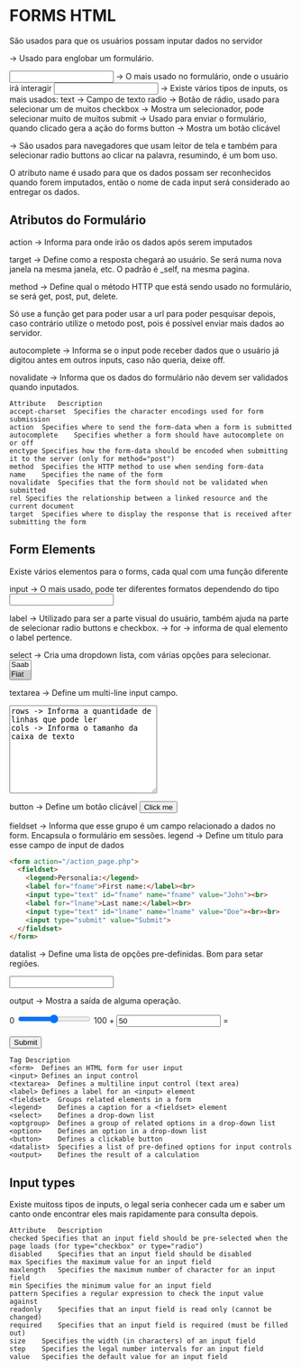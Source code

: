 # FORMS HTML

São usados para que os usuários possam inputar dados no servidor
<form> -> Usado para englobar um formulário.

<input /> -> O mais usado no formulário, onde o usuário irá interagir
<input type="Algum Tipo" /> -> Existe vários tipos de inputs, os mais usados:
text -> Campo de texto
radio -> Botão de rádio, usado para selecionar um de muitos
checkbox -> Mostra um selecionador, pode selecionar muito de muitos
submit -> Usado para enviar o formulário, quando clicado gera a ação do forms
button -> Mostra um botão clicável

<label> -> São usados para navegadores que usam leitor de tela e também para
selecionar radio buttons ao clicar na palavra, resumindo, é um bom uso.

O atributo name é usado para que os dados possam ser reconhecidos quando forem
imputados, então o nome de cada input será considerado ao entregar os dados.

## Atributos do Formulário

action -> Informa para onde irão os dados após serem imputados
<form action="/action_page.php">

target -> Define como a resposta chegará ao usuário. Se será numa nova janela
na mesma janela, etc. O padrão é _self, na mesma pagina.
<form action="/action.php" target="framename">

method -> Define qual o método HTTP que está sendo usado no formulário, se será
get, post, put, delete.
<form action="/action.php" method="get">
Só use a função get para poder usar a url para poder pesquisar depois, caso contrário utilize o metodo post, pois é possível enviar mais dados ao servidor.

autocomplete -> Informa se o input pode receber dados que o usuário já digitou
antes em outros inputs, caso não queria, deixe off.
<form action="/action.php" autocomplete="off">

novalidate -> Informa que os dados do formulário não devem ser validados quando inputados.
<form action="/action.php" novalidate="novalidate">

    Attribute	Description
    accept-charset	Specifies the character encodings used for form submission
    action	Specifies where to send the form-data when a form is submitted
    autocomplete	Specifies whether a form should have autocomplete on or off
    enctype	Specifies how the form-data should be encoded when submitting it to the server (only for method="post")
    method	Specifies the HTTP method to use when sending form-data
    name	Specifies the name of the form
    novalidate	Specifies that the form should not be validated when submitted
    rel	Specifies the relationship between a linked resource and the current document
    target	Specifies where to display the response that is received after submitting the form
## Form Elements

Existe vários elementos para o forms, cada qual com uma função diferente

input -> O mais usado, pode ter diferentes formatos dependendo do tipo
<input type="text" id="fname" name="fname">

label -> Utilizado para ser a parte visual do usuário, também ajuda na parte de selecionar radio buttons e checkbox.
<label for="nameElement"> -> for -> informa de qual elemento o label pertence.

select -> Cria uma dropdown lista, com várias opções para selecionar.
<select id="cars" name="cars" size="2" multiple> -> size, mostra de dois em dois valores / multiple, é possível selecionar várias opções, basta securar ctrl.
    <option value="volvo">Volvo</option>
    <option value="saab">Saab</option>
    <option value="fiat" selected>Fiat</option> -> Por padrão define o fiat
    <option value="audi">Audi</option>
</select>

textarea -> Define um multi-line input campo.
<textarea name="message" rows="10" cols="30">
rows -> Informa a quantidade de linhas que pode ler
cols -> Informa o tamanho da caixa de texto
</textarea>

button -> Define um botão clicável
<button type="button" onclick="alert('Eae')">Click me </button>


fieldset -> Informa que esse grupo é um campo relacionado a dados no form. Encapsula o formulário em sessões.
legend -> Define um titulo para esse campo de input de dados
```html
<form action="/action_page.php">
  <fieldset>
    <legend>Personalia:</legend>
    <label for="fname">First name:</label><br>
    <input type="text" id="fname" name="fname" value="John"><br>
    <label for="lname">Last name:</label><br>
    <input type="text" id="lname" name="lname" value="Doe"><br><br>
    <input type="submit" value="Submit">
  </fieldset>
</form>
```

datalist -> Define uma lista de opções pre-definidas. Bom para setar regiões.
<form action="/action_page.php">
  <input list="browsers">
  <datalist id="browsers">
    <option value="Internet Explorer">
    <option value="Firefox">
    <option value="Chrome">
    <option value="Opera">
    <option value="Safari">
  </datalist>
</form>

output -> Mostra a saída de alguma operação.
<form action="/action_page.php"
  oninput="x.value=parseInt(a.value)+parseInt(b.value)">
  0
  <input type="range"  id="a" name="a" value="50">
  100 +
  <input type="number" id="b" name="b" value="50">
  =
  <output name="x" for="a b"></output>
  <br><br>
  <input type="submit">
</form>

    Tag	Description
    <form>	Defines an HTML form for user input
    <input>	Defines an input control
    <textarea>	Defines a multiline input control (text area)
    <label>	Defines a label for an <input> element
    <fieldset>	Groups related elements in a form
    <legend>	Defines a caption for a <fieldset> element
    <select>	Defines a drop-down list
    <optgroup>	Defines a group of related options in a drop-down list
    <option>	Defines an option in a drop-down list
    <button>	Defines a clickable button
    <datalist>	Specifies a list of pre-defined options for input controls
    <output>	Defines the result of a calculation

## Input types

Existe muitoss tipos de inputs, o legal seria conhecer cada um e saber um canto
onde encontrar eles mais rapidamente para consulta depois.

    Attribute	Description
    checked	Specifies that an input field should be pre-selected when the page loads (for type="checkbox" or type="radio")
    disabled	Specifies that an input field should be disabled
    max	Specifies the maximum value for an input field
    maxlength	Specifies the maximum number of character for an input field
    min	Specifies the minimum value for an input field
    pattern	Specifies a regular expression to check the input value against
    readonly	Specifies that an input field is read only (cannot be changed)
    required	Specifies that an input field is required (must be filled out)
    size	Specifies the width (in characters) of an input field
    step	Specifies the legal number intervals for an input field
    value	Specifies the default value for an input field